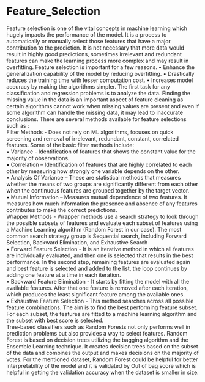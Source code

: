 # Feature_Selection
Feature selection is one of the vital concepts in machine learning which hugely impacts the performance of the model.
It is a process to automatically or manually select those features that have a major contribution to the prediction. It
is not necessary that more data would result in highly good predictions, sometimes irrelevant and redundant features
can make the learning process more complex and may result in overfitting.
Feature selection is important for a few reasons.
• Enhance the generalization capability of the model by reducing overfitting.
• Drastically reduces the training time with lesser computation cost.
• Increases model accuracy by making the algorithms simpler.
The first task for any classification and regression problems is to analyze the data. Finding the missing value in
the data is an important aspect of feature cleaning as certain algorithms cannot work when missing values are present
and even if some algorithm can handle the missing data, it may lead to inaccurate conclusions.
There are several methods available for feature selections such as : <br>
Filter Methods - Does not rely on ML algorithms, focuses on quick screening and removal of irrelevant, redundant,
constant, correlated features. Some of the basic filter methods include: <br>
• Variance - Identification of features that shows the constant value for the majority of observations. <br>
• Correlation – Identification of features that are highly correlated to each other by measuring how strongly one
variable depends on the other. <br>
• Analysis Of Variance – These are statistical methods that measures whether the means of two groups are
significantly different from each other when the continuous features are grouped together by the target vector. <br>
• Mutual Information – Measures mutual dependence of two features. It measures how much information the
presence and absence of any features contributes to make the correct predictions. <br>
Wrapper Methods - Wrapper methods use a search strategy to look through the possible subsets of features and
evaluate each subset of features using a Machine Learning algorithm (Random Forest in our case). The most common
search strategy group is Sequential search, including Forward Selection, Backward Elimination, and Exhaustive Search <br>
• Forward Feature Selection - It is an iterative method in which all features are individually evaluated, and then
one is selected that results in the best performance. In the second step, remaining features are evaluated again
and best feature is selected and added to the list, the loop continues by adding one feature at a time in each
iteration. <br>
• Backward Feature Elimination - It starts by fitting the model with all the available features. After that one
feature is removed after each iteration, which produces the least significant feature among the available ones. <br>
• Exhaustive Feature Selection - This method searches across all possible feature combinations. The aim is to find
the best performing feature subset. For each subset, the features are fitted to a machine learning algorithm and
the subset with best score is selected. <br>
Tree-based classifiers such as Random Forests not only performs well in prediction problems
but also provides a way to select features. Random Forest is based on decision trees utilizing the bagging algorithm
and the Ensemble Learning technique. It creates decision trees based on the subset of the data and combines the
output and makes decisions on the majority of votes. For the mentioned dataset, Random Forest could be helpful for
better interpretability of the model and it is validated by Out of bag score which is helpful in getting the validation
accuracy when the dataset is smaller in size.
